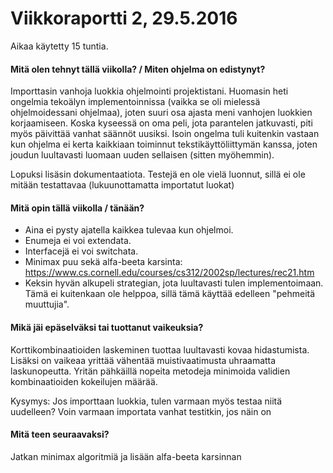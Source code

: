 # Viikkoraportti 2, 29.5.2016

Aikaa käytetty 15 tuntia.

#### Mitä olen tehnyt tällä viikolla? / Miten ohjelma on edistynyt?

Importtasin vanhoja luokkia ohjelmointi projektistani. Huomasin heti ongelmia tekoälyn implementoinnissa (vaikka se oli mielessä ohjelmoidessani ohjelmaa), joten suuri osa ajasta meni vanhojen luokkien korjaamiseen.  Koska kyseessä on oma peli, jota parantelen jatkuvasti, piti myös päivittää vanhat säännöt uusiksi. Isoin ongelma tuli kuitenkin vastaan kun ohjelma ei kerta kaikkiaan toiminnut tekstikäyttöliittymän kanssa, joten joudun luultavasti luomaan uuden sellaisen (sitten myöhemmin).

Lopuksi lisäsin dokumentaatiota. Testejä en ole vielä luonnut, sillä ei ole mitään testattavaa (lukuunottamatta importatut luokat)

#### Mitä opin tällä viikolla / tänään?

- Aina ei pysty ajatella kaikkea tulevaa kun ohjelmoi.
- Enumeja ei voi extendata.
- Interfacejä ei voi switchata.
- Minimax puu sekä alfa-beeta karsinta: https://www.cs.cornell.edu/courses/cs312/2002sp/lectures/rec21.htm
- Keksin hyvän alkupeli strategian, jota luultavasti tulen implementoimaan. Tämä ei kuitenkaan ole helppoa, sillä tämä käyttää edelleen "pehmeitä muuttujia".

#### Mikä jäi epäselväksi tai tuottanut vaikeuksia?

Korttikombinaatioiden laskeminen tuottaa luultavasti kovaa hidastumista. Lisäksi on vaikeaa yrittää vähentää muistivaatimusta uhraamatta laskunopeutta. Yritän pähkäillä nopeita metodeja minimoida validien kombinaatioiden kokeilujen määrää.

Kysymys: Jos importtaan luokkia, tulen varmaan myös testaa niitä uudelleen? Voin varmaan importata vanhat testitkin, jos näin on

#### Mitä teen seuraavaksi?

Jatkan minimax algoritmiä ja lisään alfa-beeta karsinnan